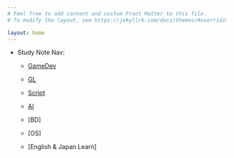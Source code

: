 ```yaml
---
# Feel free to add content and custom Front Matter to this file.
# To modify the layout, see https://jekyllrb.com/docs/themes/#overriding-theme-defaults

layout: home
---
```




- Study Note Nav:

    - [GameDev](./docs/GameDev.md)
 
    - [GL](./docs/GL.md)
 
    - [Script](./docs//Scripting.md)
 
    - [AI](./docs/AI.md)
 
    - [BD]<!-- (./docs/BD.md)-->
 
    - [OS]<!-- (./docs/OS.md)-->
 
    - [English & Japan Learn]<!-- (./docs/Language.md) -->